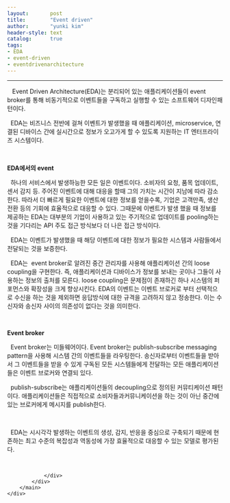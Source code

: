 ```yaml
---
layout:       post
title:        "Event driven"
author:       "yunki kim"
header-style: text
catalog:      true
tags: 
- EDA
- event-driven
- eventdrivenarchitecture
---
```


<head></head>
<body id="tt-body-page" class="">
<div id="wrap" class="wrap-right">
    <div id="container">
        <main class="main ">
            <div class="area-main">
                <div class="area-view">
                    <div class="article-header"></div>
                    <hr>
                    <div class="article-view">
                        <div class="contents_style">
                            <p data-ke-size="size16">&nbsp; &nbsp;Event Driven Architecture(EDA)는 분리되어 있는 애플리케이션들이 event broker를 통해 비동기적으로 이벤트들을 구독하고 실행할 수 있는 소프트웨어 디자인패턴이다.&nbsp;</p>
<p data-ke-size="size16">&nbsp; EDA는 비즈니스 전반에 걸쳐 이벤트가 발생했을 때 애플리케이션, microservice, 연결된 디바이스 간에 실시간으로 정보가 오고가게 할 수 있도록 지원하는 IT 엔터프라이즈 시스템이다.&nbsp;</p>
<p data-ke-size="size16">&nbsp;</p>
<p data-ke-size="size16"><b>EDA에서의 event</b></p>
<p data-ke-size="size16">&nbsp; 하나의 서비스에서 발생하능한 모든 일은 이벤트이다. 소비자의 요청, 품목 업데이트, 센서 감지 등. 주어진 이벤트에 대해 대응을 할때 그의 가치는 시간이 지남에 따라 감소한다. 따라서 더 빠르게 필요한 이벤트에 대한 정보를 얻을수록, 기업은 고객만족, 생산전환 등의 기회에 효율적으로 대응할 수 있다. 그때문에 이벤트가 발생 했을 때 정보를 제공하는 EDA는 대부분의 기업이 사용하고 있는 주기적으로 업데이트를 pooling하는 것을 기다리는 API 주도 접근 방식보다 더 나은 접근 방식이다.&nbsp;</p>
<p data-ke-size="size16">&nbsp; EDA는 이벤트가 발생했을 때 해당 이벤트에 대한 정보가 필요한 시스템과 사람들에서 전달되는 것을 보증한다.&nbsp;</p>
<p data-ke-size="size16">&nbsp; EDA는&nbsp; event broker로 알려진 중간 관리자를 사용해 애플리케이션 간의 loose coupling을 구현한다. 즉, 애플리케이션과 디바이스가 정보를 보내는 곳이나 그들이 사용하는 정보의 출처를 모른다. loose coupling은 문제점이 존재하긴 하나 시스템의 퍼포먼스와 확장성을 크게 향상시킨다. EDA의 이벤트는 이벤트 브로커로 부터 선택적으로 수신을 하는 것을 제외하면 응답방식에 대한 규격을 고려하지 않고 정송한다. 이는 수신자와 송신자 사이의 의존성이 없다는 것을 의미한다.&nbsp;</p>
<p data-ke-size="size16">&nbsp;</p>
<p data-ke-size="size16"><b>Event broker</b></p>
<p data-ke-size="size16">&nbsp; Event broker는 미들웨어이다. Event broker는 publish-subscribe messaging pattern을 사용해 시스템 간의 이벤트들을 라우팅한다. 송신자로부터 이벤트들을 받아서 그 이벤트들을 받을 수 있게 구독된 모든 시스템들에게 전달하는 모든 애플리케이션들은 이벤트 브로커와 연결되 있다.&nbsp;</p>
<p data-ke-size="size16">&nbsp; publish-subscribe는 애플리케이션들의 decoupling으로 정의된 커뮤티케이션 패턴이다. 애플리케이션들은 직접적으로 소비자들과커뮤니케이션을 하는 것이 아닌 중간에 있는 브로커에게 메시지를 publish한다.&nbsp;</p>
<p data-ke-size="size16">&nbsp;</p>
<p data-ke-size="size16">&nbsp; EDA는 시시각각 발생하는 이벤트의 생성, 감지, 반응을 중심으로 구축되기 때문에 현존하는 최고 수준의 복잡성과 역동성에 가장 효율적으로 대응할 수 있는 모델로 평가된다.&nbsp;</p>
                        </div>
                        <br>
                        <div class="tags"></div>
                    </div>
                    
                </div>
            </div>
        </main>
    </div>
</div>


</body>
